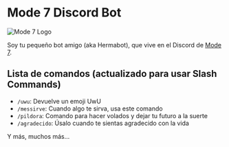 # Mode 7 Discord Bot

![Mode 7 Logo](https://raw.githubusercontent.com/luiscarlospando/mode-7-discord-bot/master/assets/images/logo.jpg)

Soy tu pequeño bot amigo (aka Hermabot), que vive en el Discord de [Mode 7](https://discord.gg/N2m8gKw).

## Lista de comandos (actualizado para usar Slash Commands)

- `/uwu`: Devuelve un emoji UwU
- `/messirve`: Cuando algo te sirva, usa este comando
- `/pildora`: Comando para hacer volados y dejar tu futuro a la suerte
- `/agradecido`: Úsalo cuando te sientas agradecido con la vida

Y más, muchos más...